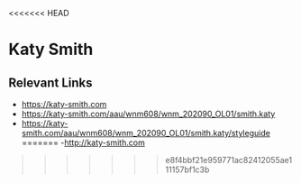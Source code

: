 <<<<<<< HEAD
# Katy Smith

## Relevant Links
- https://katy-smith.com
- https://katy-smith.com/aau/wnm608/wnm_202090_OL01/smith.katy
- https://katy-smith.com/aau/wnm608/wnm_202090_OL01/smith.katy/styleguide
=======
-http://katy-smith.com
>>>>>>> e8f4bbf21e959771ac82412055ae111157bf1c3b
